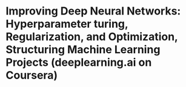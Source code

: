 # Improving Deep Neural Networks: Hyperparameter turing, Regularization, and Optimization, Structuring Machine Learning Projects (deeplearning.ai on Coursera)
